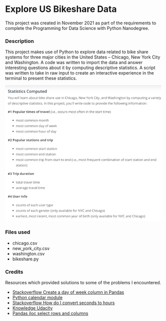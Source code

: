 # Explore US Bikeshare Data
This project was created in November 2021 as part of the requirements to complete the Programming for Data Science with Python Nanodegree.

### Description
This project makes use of Python to explore data related to bike share systems for three major cities in the United States – Chicago, New York City and Washington. A code was written to import the data and answer interesting questions about it by computing descriptive statistics. A script was written to take in raw input to create an interactive experience in the terminal to present these statistics.

![](https://raw.githubusercontent.com/isoken45/pdsnd_github/documentation/statistics%20_computed.png)

### Files used
- chicago.csv
- new_york_city.csv
- washington.csv
- bikeshare.py


### Credits
Resources which provided solutions to some of the problems I encountered.
- [Stackoverflow Create a day of week column in Pandas](https://stackoverflow.com/questions/30222533/create-a-day-of-week-column-in-a-pandas-dataframe-using-python)
- [Python calendar module](https://www.geeksforgeeks.org/python-calendar-module/)
- [Stackoverflow How do I convert seconds to hours](https://stackoverflow.com/questions/775049/how-do-i-convert-seconds-to-hours-minutes-and-seconds)
- [Knowledge Udacity](https://knowledge.udacity.com/?nanodegree=nd104&page=1&project=328&rubric=1379&sort=SCORE)
- [Pandas iloc select rows and columns](https://www.shanelynn.ie/pandas-iloc-loc-select-rows-and-columns-dataframe/)
